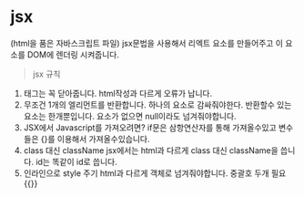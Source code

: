# jsx
(html을 품은 자바스크립트 파일)
jsx문법을 사용해서 리엑트 요소를 만들어주고 이 요소를 DOM에 렌더링 시켜줍니다.


> jsx 규칙
1. 태그는 꼭 닫아줍니다.
html작성과 다르게 오류가 납니다.
2. 무조건 1개의 엘리먼트를 반환합니다.
하나의 요소로 감싸줘야한다. 반환할수 있는 요소는 한개뿐입니다.
요소가 없으면 null이라도 넘겨줘야합니다.
3. JSX에서 Javascript를 가져오려면?
if문은 삼항연산자를 통해 가져올수있고
변수들은 {}를 이용해서 가져올수있습니다.
4. class 대신 className
jsx에서는 html과 다르게 class 대신 className을 씁니다.
id는 똑같이 id로 씁니다.
5. 인라인으로 style 주기
html과 다르게 객체로 넘겨줘야합니다.
중괄호 두개 필요 {{}}